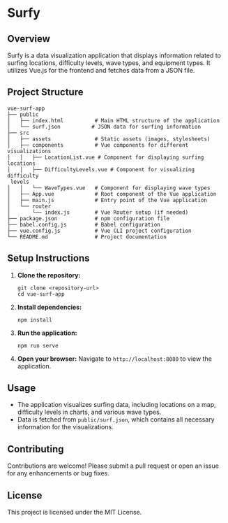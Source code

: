 # Surfy 

## Overview
Surfy is a data visualization application that displays information related to surfing locations, difficulty levels, wave types, and equipment types. It utilizes Vue.js for the frontend and fetches data from a JSON file.

## Project Structure
```
vue-surf-app
├── public
│   ├── index.html          # Main HTML structure of the application
│   └── surf.json          # JSON data for surfing information
├── src
│   ├── assets              # Static assets (images, stylesheets)
│   ├── components          # Vue components for different visualizations
│   │   ├── LocationList.vue # Component for displaying surfing locations
│   │   ├── DifficultyLevels.vue # Component for visualizing difficulty
 levels
│   │   └── WaveTypes.vue   # Component for displaying wave types
│   ├── App.vue             # Root component of the Vue application
│   ├── main.js             # Entry point of the Vue application
│   └── router
│       └── index.js        # Vue Router setup (if needed)
├── package.json            # npm configuration file
├── babel.config.js         # Babel configuration
├── vue.config.js           # Vue CLI project configuration
└── README.md               # Project documentation
```

## Setup Instructions
1. **Clone the repository:**
   ```
   git clone <repository-url>
   cd vue-surf-app
   ```

2. **Install dependencies:**
   ```
   npm install
   ```

3. **Run the application:**
   ```
   npm run serve
   ```

4. **Open your browser:**
   Navigate to `http://localhost:8080` to view the application.

## Usage
- The application visualizes surfing data, including locations on a map, difficulty levels in charts, and various wave types.
- Data is fetched from `public/surf.json`, which contains all necessary information for the visualizations.

## Contributing
Contributions are welcome! Please submit a pull request or open an issue for any enhancements or bug fixes.

## License
This project is licensed under the MIT License.